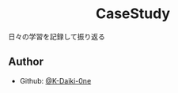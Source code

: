 <h1 align="center">CaseStudy</h1>

日々の学習を記録して振り返る
## Author
* Github: [@K-Daiki-0ne](https://github.com/K-Daiki-0ne)